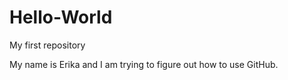 # Hello-World
My first repository

My name is Erika and I am trying to figure out how to use GitHub.
